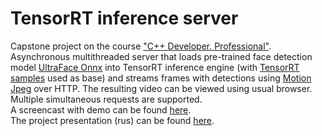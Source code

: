 # TensorRT inference server
Capstone project on the course <a href="https://otus.ru/lessons/cpp-professional/">"C++ Developer. Professional"</a>. <br/>
Asynchronous multithreaded server that loads pre-trained face detection model <a href="https://github.com/onnx/models/tree/master/vision/body_analysis/ultraface">UltraFace Onnx</a> into TensorRT inference engine (with <a href=“https://github.com/NVIDIA/TensorRT“>TensorRT samples</a> used as base) and streams frames with detections using <a href="https://en.m.wikipedia.org/wiki/Motion_JPEG">Motion Jpeg</a> over HTTP. The resulting video can be viewed using usual browser. Multiple simultaneous requests are supported. <br>
A screencast with demo can be found <a href="https://drive.google.com/file/d/1M-T19DS_6x8Jjloes2lSGkNRFI8nZ74h/view?usp=drivesdk">here</a>. <br/>
The project presentation (rus) can be found <a href="https://docs.google.com/presentation/d/1RKYa--bnTxGL7xGpVLgkUt1JAZztmGTdLoF2ylyT9wU/edit?usp=drivesdk">here</a>. 
